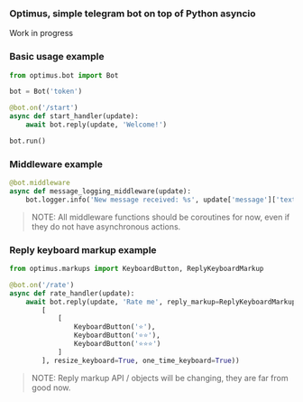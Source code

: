 ### Optimus, simple telegram bot on top of Python asyncio

Work in progress


### Basic usage example

```python
from optimus.bot import Bot

bot = Bot('token')

@bot.on('/start')
async def start_handler(update):
    await bot.reply(update, 'Welcome!')

bot.run()
```


### Middleware example

```python
@bot.middleware
async def message_logging_middleware(update):
    bot.logger.info('New message received: %s', update['message']['text'])
```

> NOTE: All middleware functions should be coroutines for now, even if they do not have asynchronous actions.


### Reply keyboard markup example


```python
from optimus.markups import KeyboardButton, ReplyKeyboardMarkup

@bot.on('/rate')
async def rate_handler(update):
    await bot.reply(update, 'Rate me', reply_markup=ReplyKeyboardMarkup(
        [
            [
                KeyboardButton('⭐️'),
                KeyboardButton('⭐️⭐️'),
                KeyboardButton('⭐️⭐️⭐️')
            ]
        ], resize_keyboard=True, one_time_keyboard=True))
```

> NOTE: Reply markup API / objects will be changing, they are far from good now.